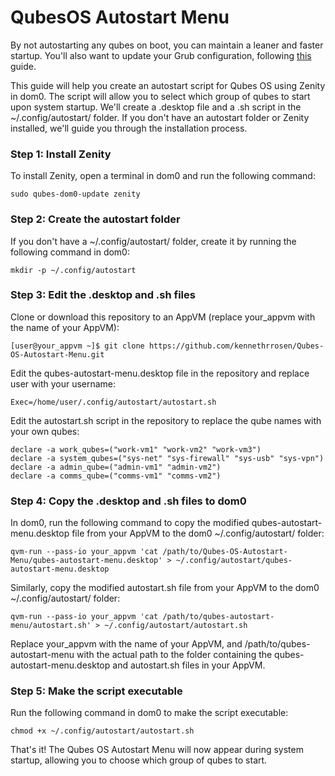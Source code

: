 # QubesOS Autostart Menu
By not autostarting any qubes on boot, you can maintain a leaner and faster startup. You'll also want to update your Grub configuration, following [this](https://www.qubes-os.org/doc/autostart-troubleshooting/) guide.

This guide will help you create an autostart script for Qubes OS using Zenity in dom0. The script will allow you to select which group of qubes to start upon system startup. We'll create a .desktop file and a .sh script in the ~/.config/autostart/ folder. If you don't have an autostart folder or Zenity installed, we'll guide you through the installation process.

### Step 1: Install Zenity

To install Zenity, open a terminal in dom0 and run the following command:
 ```
 sudo qubes-dom0-update zenity
 ```
### Step 2: Create the autostart folder

If you don't have a ~/.config/autostart/ folder, create it by running the following command in dom0:
```
mkdir -p ~/.config/autostart
```
### Step 3: Edit the .desktop and .sh files

Clone or download this repository to an AppVM (replace your_appvm with the name of your AppVM):
```
[user@your_appvm ~]$ git clone https://github.com/kennethrrosen/Qubes-OS-Autostart-Menu.git
```
Edit the qubes-autostart-menu.desktop file in the repository and replace user with your username:
```
Exec=/home/user/.config/autostart/autostart.sh
```
Edit the autostart.sh script in the repository to replace the qube names with your own qubes:
```
declare -a work_qubes=("work-vm1" "work-vm2" "work-vm3")
declare -a system_qubes=("sys-net" "sys-firewall" "sys-usb" "sys-vpn")
declare -a admin_qube=("admin-vm1" "admin-vm2")
declare -a comms_qube=("comms-vm1" "comms-vm2")
```
### Step 4: Copy the .desktop and .sh files to dom0

In dom0, run the following command to copy the modified qubes-autostart-menu.desktop file from your AppVM to the dom0 ~/.config/autostart/ folder:
```
qvm-run --pass-io your_appvm 'cat /path/to/Qubes-OS-Autostart-Menu/qubes-autostart-menu.desktop' > ~/.config/autostart/qubes-autostart-menu.desktop
```
Similarly, copy the modified autostart.sh file from your AppVM to the dom0 ~/.config/autostart/ folder:
```
qvm-run --pass-io your_appvm 'cat /path/to/qubes-autostart-menu/autostart.sh' > ~/.config/autostart/autostart.sh
```
Replace your_appvm with the name of your AppVM, and /path/to/qubes-autostart-menu with the actual path to the folder containing the qubes-autostart-menu.desktop and autostart.sh files in your AppVM.

### Step 5: Make the script executable

Run the following command in dom0 to make the script executable:
```
chmod +x ~/.config/autostart/autostart.sh
```
That's it! The Qubes OS Autostart Menu will now appear during system startup, allowing you to choose which group of qubes to start.
